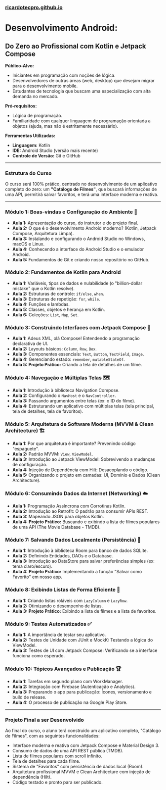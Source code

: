 ### [ricardotecpro.github.io](https://ricardotecpro.github.io/)

# Desenvolvimento Android: 
## Do Zero ao Profissional com Kotlin e Jetpack Compose

**Público-Alvo:**
* Iniciantes em programação com noções de lógica.
* Desenvolvedores de outras áreas (web, desktop) que desejam migrar para o desenvolvimento mobile.
* Estudantes de tecnologia que buscam uma especialização com alta demanda no mercado.

**Pré-requisitos:**
* Lógica de programação.
* Familiaridade com qualquer linguagem de programação orientada a objetos (ajuda, mas não é estritamente necessário).

**Ferramentas Utilizadas:**
* **Linguagem:** Kotlin
* **IDE:** Android Studio (versão mais recente)
* **Controle de Versão:** Git e GitHub

---

### **Estrutura do Curso**

O curso será 100% prático, centrado no desenvolvimento de um aplicativo completo do zero: um **"Catálogo de Filmes"**, que buscará informações de uma API, permitirá salvar favoritos, e terá uma interface moderna e reativa.

---

### **Módulo 1: Boas-vindas e Configuração do Ambiente 🚀**
* **Aula 1:** Apresentação do curso, do instrutor e do projeto final.
* **Aula 2:** O que é o desenvolvimento Android moderno? (Kotlin, Jetpack Compose, Arquitetura Limpa).
* **Aula 3:** Instalando e configurando o Android Studio no Windows, macOS e Linux.
* **Aula 4:** Conhecendo a interface do Android Studio e o emulador Android.
* **Aula 5:** Fundamentos de Git e criando nosso repositório no GitHub.

### **Módulo 2: Fundamentos de Kotlin para Android**
* **Aula 1:** Variáveis, tipos de dados e nulabilidade (o "billion-dollar mistake" que o Kotlin resolve).
* **Aula 2:** Estruturas de controle: `if/else`, `when`.
* **Aula 3:** Estruturas de repetição: `for`, `while`.
* **Aula 4:** Funções e lambdas.
* **Aula 5:** Classes, objetos e herança em Kotlin.
* **Aula 6:** Coleções: `List`, `Map`, `Set`.

### **Módulo 3: Construindo Interfaces com Jetpack Compose 🎨**
* **Aula 1:** Adeus XML, olá Compose! Entendendo a programação declarativa de UI.
* **Aula 2:** Layouts básicos: `Column`, `Row`, `Box`.
* **Aula 3:** Componentes essenciais: `Text`, `Button`, `TextField`, `Image`.
* **Aula 4:** Gerenciando estado: `remember`, `mutableStateOf`.
* **Aula 5:** **Projeto Prático:** Criando a tela de detalhes de um filme.

### **Módulo 4: Navegação e Múltiplas Telas 🗺️**
* **Aula 1:** Introdução à biblioteca Navigation Compose.
* **Aula 2:** Configurando o `NavHost` e o `NavController`.
* **Aula 3:** Passando argumentos entre telas (ex: o ID do filme).
* **Aula 4:** Estruturando um aplicativo com múltiplas telas (tela principal, tela de detalhes, tela de favoritos).

### **Módulo 5: Arquitetura de Software Moderna (MVVM & Clean Architecture) 🏗️**
* **Aula 1:** Por que arquitetura é importante? Prevenindo código "espaguete".
* **Aula 2:** Padrão MVVM: `View`, `ViewModel`.
* **Aula 3:** Introdução ao Jetpack ViewModel: Sobrevivendo a mudanças de configuração.
* **Aula 4:** Injeção de Dependência com Hilt: Desacoplando o código.
* **Aula 5:** Organizando o projeto em camadas: UI, Domínio e Dados (Clean Architecture).

### **Módulo 6: Consumindo Dados da Internet (Networking) ☁️**
* **Aula 1:** Programação Assíncrona com Corrotinas Kotlin.
* **Aula 2:** Introdução ao Retrofit: O padrão para consumir APIs REST.
* **Aula 3:** Mapeando JSON para objetos Kotlin.
* **Aula 4:** **Projeto Prático:** Buscando e exibindo a lista de filmes populares de uma API (The Movie Database - TMDB).

### **Módulo 7: Salvando Dados Localmente (Persistência) 💾**
* **Aula 1:** Introdução à biblioteca Room para banco de dados SQLite.
* **Aula 2:** Definindo Entidades, DAOs e o Database.
* **Aula 3:** Introdução ao DataStore para salvar preferências simples (ex: tema claro/escuro).
* **Aula 4:** **Projeto Prático:** Implementando a função "Salvar como Favorito" em nosso app.

### **Módulo 8: Exibindo Listas de Forma Eficiente 📜**
* **Aula 1:** Criando listas roláveis com `LazyColumn` e `LazyRow`.
* **Aula 2:** Otimizando o desempenho de listas.
* **Aula 3:** **Projeto Prático:** Exibindo a lista de filmes e a lista de favoritos.

### **Módulo 9: Testes Automatizados ✅**
* **Aula 1:** A importância de testar seu aplicativo.
* **Aula 2:** Testes de Unidade com JUnit e MockK: Testando a lógica do ViewModel.
* **Aula 3:** Testes de UI com Jetpack Compose: Verificando se a interface funciona como esperado.

### **Módulo 10: Tópicos Avançados e Publicação 🏆**
* **Aula 1:** Tarefas em segundo plano com WorkManager.
* **Aula 2:** Integração com Firebase (Autenticação e Analytics).
* **Aula 3:** Preparando o app para publicação: Ícones, versionamento e build de release.
* **Aula 4:** O processo de publicação na Google Play Store.

---

### **Projeto Final a ser Desenvolvido**

Ao final do curso, o aluno terá construído um aplicativo completo, "Catálogo de Filmes", com as seguintes funcionalidades:
* Interface moderna e reativa com Jetpack Compose e Material Design 3.
* Consumo de dados de uma API REST pública (TMDB).
* Lista de filmes populares com scroll infinito.
* Tela de detalhes para cada filme.
* Sistema de "Favoritos" com persistência de dados local (Room).
* Arquitetura profissional MVVM e Clean Architecture com injeção de dependência (Hilt).
* Código testado e pronto para ser publicado.